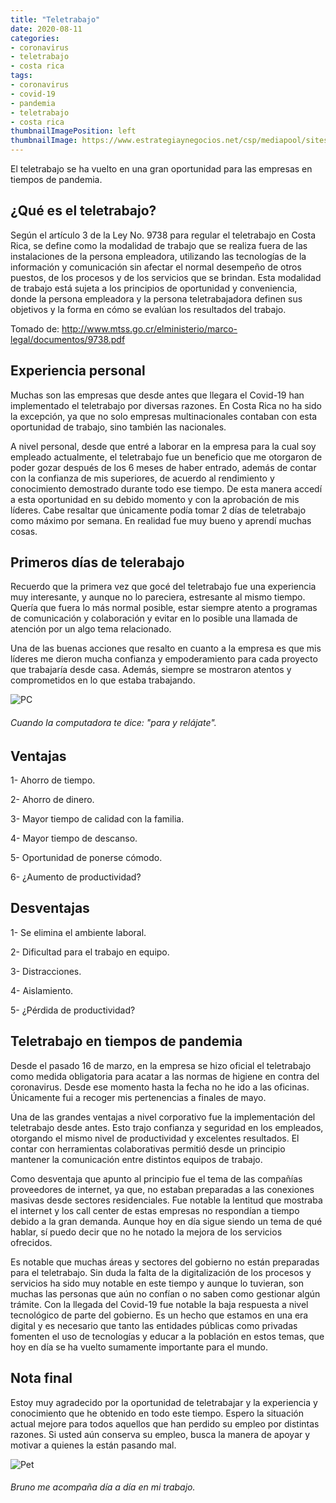 ```yaml
---
title: "Teletrabajo"
date: 2020-08-11
categories:
- coronavirus
- teletrabajo
- costa rica
tags:
- coronavirus
- covid-19
- pandemia
- teletrabajo
- costa rica
thumbnailImagePosition: left
thumbnailImage: https://www.estrategiaynegocios.net/csp/mediapool/sites/dt.common.streams.StreamServer.cls?STREAMOID=Iv03dYvOrYNFPnHLYwf1vM$daE2N3K4ZzOUsqbU5sYuBZaR$6n1nNPU6NU14MzGZ6FB40xiOfUoExWL3M40tfzssyZqpeG_J0TFo7ZhRaDiHC9oxmioMlYVJD0A$3RbIiibgT65kY_CSDiCiUzvHvODrHApbd6ry6YGl5GGOZrs-&CONTENTTYPE=image/jpeg
---
```


El teletrabajo se ha vuelto en una gran oportunidad para las empresas en tiempos de pandemia.
<!--more-->

## ¿Qué es el teletrabajo?

Según el artículo 3 de la Ley No. 9738 para regular el teletrabajo en Costa Rica, se define como la modalidad de trabajo que se realiza fuera de las instalaciones de la persona empleadora, utilizando las tecnologías de la información y comunicación sin afectar el normal desempeño de otros puestos, de los procesos y de los servicios que se brindan. Esta modalidad de trabajo está sujeta a los principios de oportunidad y conveniencia, donde la persona empleadora y la persona teletrabajadora definen sus objetivos y la forma en cómo se evalúan los resultados del trabajo.

Tomado de: http://www.mtss.go.cr/elministerio/marco-legal/documentos/9738.pdf

## Experiencia personal

Muchas son las empresas que desde antes que llegara el Covid-19 han implementado el teletrabajo por diversas razones. En Costa Rica no ha sido la excepción, ya que no solo empresas multinacionales contaban con esta oportunidad de trabajo, sino también las nacionales.

A nivel personal, desde que entré a laborar en la empresa para la cual soy empleado actualmente, el teletrabajo fue un beneficio que me otorgaron de poder gozar después de los 6 meses de haber entrado, además de contar con la confianza de mis superiores, de acuerdo al rendimiento y conocimiento demostrado durante todo ese tiempo. De esta manera accedí a esta oportunidad en su debido momento y con la aprobación de mis líderes. Cabe resaltar que únicamente podía tomar 2 días de teletrabajo como máximo por semana. En realidad fue muy bueno y aprendí muchas cosas.

## Primeros días de telerabajo

Recuerdo que la primera vez que gocé del teletrabajo fue una experiencia muy interesante, y aunque no lo pareciera, estresante al mismo tiempo. Quería que fuera lo más normal posible, estar siempre atento a programas de comunicación y colaboración y evitar en lo posible una llamada de atención por un algo tema relacionado.

Una de las buenas acciones que resalto en cuanto a la empresa es que mis líderes me dieron mucha confianza y empoderamiento para cada proyecto que trabajaría desde casa. Además, siempre se mostraron atentos y comprometidos en lo que estaba trabajando.

![PC](/images/pc.jpg)
###### Cuando la computadora te dice: "para y relájate".

## Ventajas

1- Ahorro de tiempo.

2- Ahorro de dinero.

3- Mayor tiempo de calidad con la familia.

4- Mayor tiempo de descanso.

5- Oportunidad de ponerse cómodo.

6- ¿Aumento de productividad?

## Desventajas

1- Se elimina el ambiente laboral.

2- Dificultad para el trabajo en equipo.

3- Distracciones.

4- Aislamiento.

5- ¿Pérdida de productividad?

## Teletrabajo en tiempos de pandemia

Desde el pasado 16 de marzo, en la empresa se hizo oficial el teletrabajo como medida obligatoria para acatar a las normas de higiene en contra del coronavirus. Desde ese momento hasta la fecha no he ido a las oficinas. Únicamente fui a recoger mis pertenencias a finales de mayo.

Una de las grandes ventajas a nivel corporativo fue la implementación del teletrabajo desde antes. Esto trajo confianza y seguridad en los empleados, otorgando el mismo nivel de productividad y excelentes resultados. El contar con herramientas colaborativas permitió desde un principio mantener la comunicación entre distintos equipos de trabajo.

Como desventaja que apunto al principio fue el tema de las compañías proveedores de internet, ya que, no estaban preparadas a las conexiones masivas desde sectores residenciales. Fue notable la lentitud que mostraba el internet y los call center de estas empresas no respondían a tiempo debido a la gran demanda. Aunque hoy en día sigue siendo un tema de qué hablar, sí puedo decir que no he notado la mejora de los servicios ofrecidos.

Es notable que muchas áreas y sectores del gobierno no están preparadas para el teletrabajo. Sin duda la falta de la digitalización de los procesos y servicios ha sido muy notable en este tiempo y aunque lo tuvieran, son muchas las personas que aún no confían o no saben como gestionar algún trámite. Con la llegada del Covid-19 fue notable la baja respuesta a nivel tecnológico de parte del gobierno. Es un hecho que estamos en una era digital y es necesario que tanto las entidades públicas como privadas fomenten el uso de tecnologías y educar a la población en estos temas, que hoy en día se ha vuelto sumamente importante para el mundo.

## Nota final

Estoy muy agradecido por la oportunidad de teletrabajar y la experiencia y conocimiento que he obtenido en todo este tiempo. Espero la situación actual mejore para todos aquellos que han perdido su empleo por distintas razones. Si usted aún conserva su empleo, busca la manera de apoyar y motivar a quienes la están pasando mal.

![Pet](/images/pet.jpg)
###### Bruno me acompaña día a día en mi trabajo.
